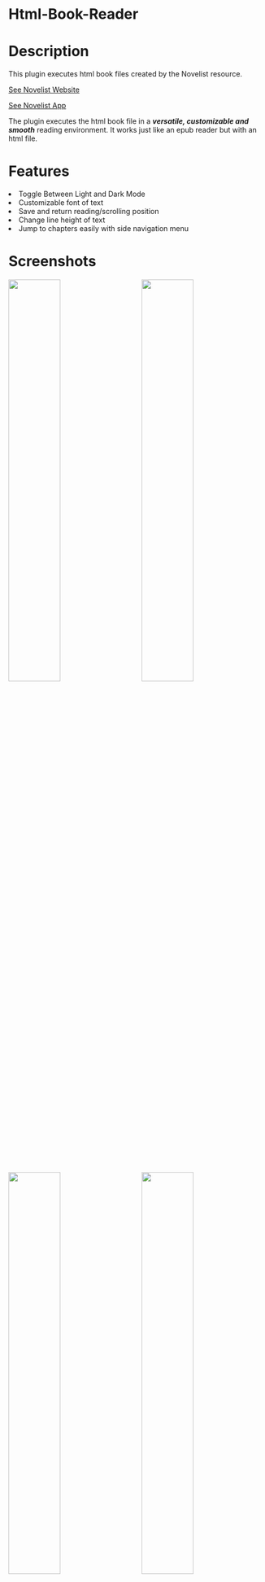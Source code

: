 # Html-Book-Reader
<h1>Description</h1>
This plugin executes html book files created by the Novelist resource. 
<p><a href="https://beta.novelist.app">See Novelist Website</a>
<p><a href="https://play.google.com/store/apps/details?id=it.returntrue.novelist">See Novelist App</a>
<p>The plugin executes the html book file in a <b><i>versatile, customizable and smooth</b></i> reading environment. It works just like an epub reader but with an html file.

<h1>Features</h1>
<li> Toggle Between Light and Dark Mode
<li> Customizable font of text
<li> Save and return reading/scrolling position
<li> Change line height of text
<li> Jump to chapters easily with side navigation menu
</li>

<h1>Screenshots</h2>
<p><img src="https://mlmbzuppijfa.i.optimole.com/w:auto/h:auto/q:mauto/process:11311/id:fe9f4702a251a354f528255fb267e6f3/https://novelsplash.com/Screenshot_20221008-021543.jpg" style="float: left; width: 45%; margin-right: 2%;">
<img src="https://mlmbzuppijfa.i.optimole.com/w:auto/h:auto/q:mauto/process:11312/id:67e1b2ddf2b0e8e446f6cb9c9c15bf5a/https://novelsplash.com/Screenshot_20221008-021537.jpg" style="float: left; width: 45%; margin-right: 2%; margin-left: 5%;">
<p style="clear: both;">


<p><img src="https://mlmbzuppijfa.i.optimole.com/w:auto/h:auto/q:mauto/process:11313/id:7adb7659d1fcf22b7b46038dcdba974b/https://novelsplash.com/Screenshot_20221008-021553.jpg" style="float: left; width: 45%; margin-right: 2%;">
<img src="https://mlmbzuppijfa.i.optimole.com/w:auto/h:auto/q:mauto/process:11314/id:5cdd29963a0b14457a6f717498b15681/https://novelsplash.com/Screenshot_20221008-021600.jpg" style="float: left; width: 45%; margin-right: 2%; margin-left: 5%;">
<p style="clear: both;">

<p style="text-align: center;"><img src="https://mlmbzuppijfa.i.optimole.com/w:auto/h:auto/q:mauto/process:11315/id:ad826cf10690d4da2dd9d75618515736/https://novelsplash.com/Screenshot_20221008-180610.jpg" style="float: left; width: 45%; margin-right: 2%;">

<h1>Installation</h2>
<li>In <b>index.html, line 107</b>, enter url of html file in <i>*fetch('')*</i>
<li>In <b>script.js, line 11</b> replace <b>"num"</b> in <b>node[num]</b> with total number of book chapters minus 1</li>
<li> embed code on a page to output the html reader</li>

<h3> User Customization</h3>
<p> To allow users enter their own html url for reading, change <b>script.js, line 107</b> to **fetch(prompt('Enter Url', ''))**. You can also allow input of file from device. </p>
<h1>Contributors</h1>
<p><a href="https://etechdeveloper.com">E-Tech Developers</a>
<b>© 2022</b>
